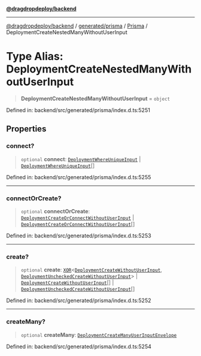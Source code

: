 [**@dragdropdeploy/backend**](../../../../../README.md)

***

[@dragdropdeploy/backend](../../../../../README.md) / [generated/prisma](../../../README.md) / [Prisma](../README.md) / DeploymentCreateNestedManyWithoutUserInput

# Type Alias: DeploymentCreateNestedManyWithoutUserInput

> **DeploymentCreateNestedManyWithoutUserInput** = `object`

Defined in: backend/src/generated/prisma/index.d.ts:5251

## Properties

### connect?

> `optional` **connect**: [`DeploymentWhereUniqueInput`](DeploymentWhereUniqueInput.md) \| [`DeploymentWhereUniqueInput`](DeploymentWhereUniqueInput.md)[]

Defined in: backend/src/generated/prisma/index.d.ts:5255

***

### connectOrCreate?

> `optional` **connectOrCreate**: [`DeploymentCreateOrConnectWithoutUserInput`](DeploymentCreateOrConnectWithoutUserInput.md) \| [`DeploymentCreateOrConnectWithoutUserInput`](DeploymentCreateOrConnectWithoutUserInput.md)[]

Defined in: backend/src/generated/prisma/index.d.ts:5253

***

### create?

> `optional` **create**: [`XOR`](XOR.md)\<[`DeploymentCreateWithoutUserInput`](DeploymentCreateWithoutUserInput.md), [`DeploymentUncheckedCreateWithoutUserInput`](DeploymentUncheckedCreateWithoutUserInput.md)\> \| [`DeploymentCreateWithoutUserInput`](DeploymentCreateWithoutUserInput.md)[] \| [`DeploymentUncheckedCreateWithoutUserInput`](DeploymentUncheckedCreateWithoutUserInput.md)[]

Defined in: backend/src/generated/prisma/index.d.ts:5252

***

### createMany?

> `optional` **createMany**: [`DeploymentCreateManyUserInputEnvelope`](DeploymentCreateManyUserInputEnvelope.md)

Defined in: backend/src/generated/prisma/index.d.ts:5254
